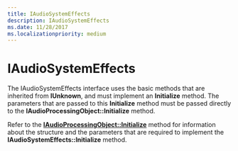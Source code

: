 ```yaml
---
title: IAudioSystemEffects
description: IAudioSystemEffects
ms.date: 11/28/2017
ms.localizationpriority: medium
---
```


# IAudioSystemEffects


The IAudioSystemEffects interface uses the basic methods that are inherited from **IUnknown**, and must implement an **Initialize** method. The parameters that are passed to this **Initialize** method must be passed directly to the **IAudioProcessingObject::Initialize** method.

Refer to the [**IAudioProcessingObject::Initialize**](/windows/win32/api/audioenginebaseapo/nf-audioenginebaseapo-iaudioprocessingobject-initialize) method for information about the structure and the parameters that are required to implement the **IAudioSystemEffects::Initialize** method.

 

